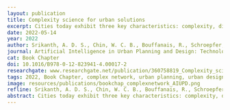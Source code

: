 ```yaml
---
layout: publication
title: Complexity science for urban solutions
excerpt: Cities today exhibit three key characteristics: complexity, diversity, and intelligence. Attempting to increase cities’ resilience in view of our current climate emergency means turning away from simplistic top-down solutions toward more holistic and interdisciplinary practices that thoughtfully integrate informed top-down and bottom-up planning and design processes. 
date: 2022-05-14
year: 2022
author: Srikanth, A. D. S., Chin, W. C. B., Bouffanais, R., Schroepfer, T.
journal: Artificial Intelligence in Urban Planning and Design: Technologies, Implementation, and Impacts
cat: Book Chapter
doi: 10.1016/B978-0-12-823941-4.00017-2
researchgate: www.researchgate.net/publication/360758819_Complexity_science_for_urban_solutions
tags: 2022, Book Chapter, complex network, urban planning, urban design, Singapore
image: resources/publications/bookchap_complexnetwork_AIUPD.png
refline: Srikanth, A. D. S., Chin, W. C. B., Bouffanais, R., Schroepfer, T. (2022) Complexity science for urban solutions. In As, I., Basu, P. and Talwar, P. (eds.) Artificial Intelligence in Urban Planning and Design: Technologies, Implementation, and Impacts. (pp. 39-58). Elsevier. ISBN:978-0-12-823941-4. DOI:10.1016/B978-0-12-823941-4.00017-2
abstract: Cities today exhibit three key characteristics: complexity, diversity, and intelligence. Attempting to increase cities’ resilience in view of our current climate emergency means turning away from simplistic top-down solutions toward more holistic and interdisciplinary practices that thoughtfully integrate informed top-down and bottom-up planning and design processes. In this chapter, we describe a new complexity science-based approach to the understanding of the dynamics, growth, and evolution of cities in a scientifically predictable, quantitative way. We discuss innovative AI-aided urban planning and design methods and tools and how these have been and can be applied in the future. We further describe common types of spatial networks as well as computational social science, its application to urban planning and design problems and how the resulting insights into the dynamics of our cities allow us to uncover and understand their underlying structure.
---
```


